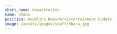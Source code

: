 ```yaml
---
short_name: newsdirector
name: Shana
position: Headline News<br>Entertainment Update
image: /assets/images/staff/Shana.jpg
---
```

